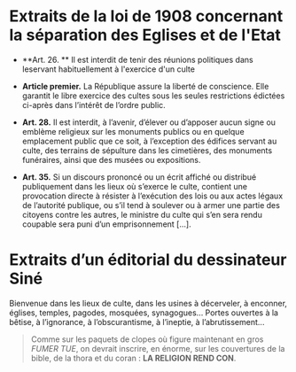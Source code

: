 Extraits de la loi de 1908 concernant la séparation des Eglises et de l'Etat
============================================================================

- **Art. 26. ** Il est interdit de tenir des réunions politiques dans leservant habituellement à l'exercice d'un culte

- **Article premier.** La République assure la liberté de conscience. Elle
garantit le libre exercice des cultes sous les seules restrictions
édictées ci-après dans l’intérêt de l’ordre public.

- **Art. 28.** Il est interdit, à l’avenir, d’élever ou d’apposer aucun
signe ou emblème religieux sur les monuments publics ou en quelque
emplacement public que ce soit, à l’exception des édifices servant au
culte, des terrains de sépulture dans les cimetières, des monuments
funéraires, ainsi que des musées ou expositions.

- **Art. 35.** Si un discours prononcé ou un écrit affiché ou distribué
publiquement dans les lieux où s’exerce le culte, contient une
provocation directe à résister à l’exécution des lois ou aux actes
légaux de l’autorité publique, ou s’il tend à soulever ou à armer une
partie des citoyens contre les autres, le ministre du culte qui s’en
sera rendu coupable sera puni d’un emprisonnement [...].

Extraits d’un éditorial du dessinateur Siné
===========================================

Bienvenue dans les lieux de culte, dans les usines à décerveler, à
enconner, églises, temples, pagodes, mosquées, synagogues... Portes
ouvertes à la bêtise, à l’ignorance, à l’obscurantisme, à l’ineptie, à
l’abrutissement...


> Comme sur les paquets de clopes où figure maintenant en gros *FUMER
> TUE*, on devrait inscrire, en énorme, sur les couvertures de la bible,
> de la thora et du coran : **LA RELIGION REND CON**.

